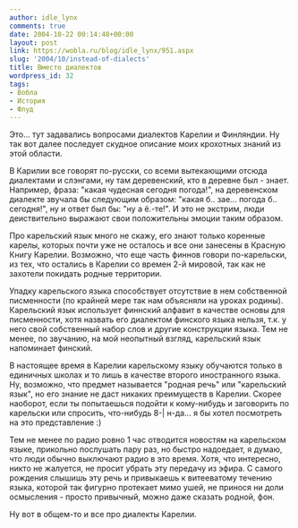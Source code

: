 ```yaml
---
author: idle_lynx
comments: true
date: 2004-10-22 00:14:48+00:00
layout: post
link: https://wobla.ru/blog/idle_lynx/951.aspx
slug: '2004/10/instead-of-dialects'
title: Вместо диалектов
wordpress_id: 32
tags:
- Вобла
- История
- Флуд
---
```


Это... тут задавались вопросами диалектов Карелии и Финляндии. Ну так вот далее последует скудное описание моих крохотных знаний из этой области.

В Карилии все говорят по-русски, со всеми вытекающими отсюда диалектами и слэнгами, ну там деревенский, кто в деревне был - знает. Например, фраза: "какая чудесная сегодня погода!", на деревенском диалекте звучала бы следующим образом: "какая б.. зае... погода б.. сегодня!", ну и ответ был бы: "ну а ё.-те!". И это не экстрим, люди деиствительно выражают свои положительны эмоции таким образом.

Про карельский язык много не скажу, его знают только коренные карелы, которых почти уже не осталось и все они занесены в Красную Книгу Карелии. Возможно, что еще часть финнов говори по-карельски, из тех, что остались в Карелии со времен 2-й мировой, так как не захотели покидать родные территории.

Упадку карельского языка способствует отсутствие в нем собственной писменности (по крайней мере так нам объясняли на уроках родины). Карельский язык использует финнский алфавит в качестве основы для писменности, хотя назвать его диалектом финского языка нельзя, т.к. у него свой собственный набор слов и другие конструкции языка. Тем не менее, по звучанию, на мой неопытный взгляд, карельский язык напоминает финский.

В настоящее время в Карелии карельскому языку обучаются только в единичных школах и то лишь в качестве второго иностранного языка. Ну, возможно, что предмет называется "родная речь" или "карельский язык", но его знание не даст никаких преимуществ в Карелии. Скорее наоборот, если ты попытаешься подойти к кому-нибудь и заговорить по карельски или спросить, что-нибудь 8-| н-да... я бы хотел посмотреть на это представление :)

Тем не менее по радио ровно 1 час отводится новостям на карельском языке, прикольно послушать пару раз, но быстро надоедает, я думаю, что люди обычно выключают радио в это время. Хотя, что интересно, никто не жалуется, не просит убрать эту передачу из эфира. С самого рождения слышишь эту речь и привыкаешь к витееватому течению языка, которой так фигурно протекает мимо ушей, не принося ни доли осмысления - просто привычный, можно даже сказать родной, фон.

Ну вот в общем-то и все про диалекты Карелии.
